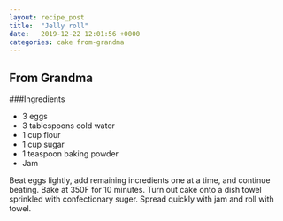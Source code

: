 ```yaml
---
layout: recipe_post
title:  "Jelly roll"
date:   2019-12-22 12:01:56 +0000
categories: cake from-grandma
---
```


## From Grandma
###Ingredients
* 3 eggs
* 3 tablespoons cold water
* 1 cup flour
* 1 cup sugar
* 1 teaspoon baking powder
* Jam 


Beat eggs lightly, add remaining incredients one at a time, and continue beating. Bake at 350F for 10 minutes. Turn out cake onto a dish towel sprinkled with confectionary suger. Spread quickly with jam and roll with towel. 